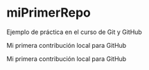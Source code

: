 # miPrimerRepo

Ejemplo de práctica en el curso de Git y GitHub

Mi primera contribución local para GitHub

Mi primera contribución local para GitHub

